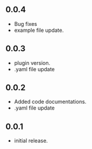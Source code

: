## 0.0.4

* Bug fixes
* example file update.

## 0.0.3

* plugin version.
* .yaml file update

## 0.0.2

* Added code documentations.
* .yaml file update

## 0.0.1

* initial release.
